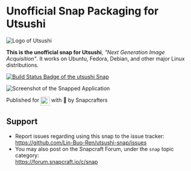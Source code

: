 # Unofficial Snap Packaging for Utsushi
<!--
	Use the RawGit service for easy access to in-repo pictures:
	https://rawgit.com
-->
![Logo of Utsushi](https://cdn.rawgit.com/Lin-Buo-Ren/utsushi-snap/95423ac9/snap/gui/logo.svg "Logo of Utsushi")

**This is the unofficial snap for Utsushi**, *"Next Generation Image Acquisition"*. It works on Ubuntu, Fedora, Debian, and other major Linux distributions.

[![Build Status Badge of the `utsushi` Snap](https://build.snapcraft.io/badge/Lin-Buo-Ren/utsushi-snap.svg "Build Status of the `utsushi` snap")](https://build.snapcraft.io/user/Lin-Buo-Ren/utsushi-snap)

![Screenshot of the Snapped Application](https://cdn.rawgit.com/Lin-Buo-Ren/utsushi-snap/5d179e13/snap/screenshots/main-window.png "Screenshot of the Snapped Application")

Published for <img src="http://anything.codes/slack-emoji-for-techies/emoji/tux.png" align="top" width="24" /> with 💝 by Snapcrafters

<!-- Uncomment and modify this when you have published the snap to the Snap Store
## Installation
([Don't have snapd installed?](https://snapcraft.io/docs/core/install))

**NOTE:** Currently due to missing device-specific files, most Epson scanners are likely not going to work with only this snap.  Refer the following section for device-specific hacks.

### In Terminal
    # Install Snap #
    sudo snap install --channel=edge --devmode utsushi
    #sudo snap install --channel=beta utsushi
    #sudo snap install utsushi
    
    # Connect the Snap to Required Interfaces #
    ## _plug_name_: Reasoning of connecting _plug_name_ ##
    sudo snap connect utsushi:_plug_name_
    
    # Connect the Snap to Optional Interfaces #
    ## _plug_name_: Reasoning of connecting _plug_name_ ##
    sudo snap connect utsushi:_plug_name_

### The Graphical Way
Browse <https://snapcraft.io/utsushi> and follow the instructions.
-->

<!-- Uncomment when you have test results
## What is Working
* [A list of functionallities that are verified working]

## What is NOT Working...yet 
* [A list of functionallities that are verified not working]

Check out the [issue tracker](https://github.com/Lin-Buo-Ren/utsushi-snap/issues) for more known issues.

## What is NOT Tested...yet
* [A list of functionallities that are not tested for any reasons.]
-->

## Support
* Report issues regarding using this snap to the issue tracker:  
  <https://github.com/Lin-Buo-Ren/utsushi-snap/issues>
* You may also post on the Snapcraft Forum, under the `snap` topic category:  
  <https://forum.snapcraft.io/c/snap>
